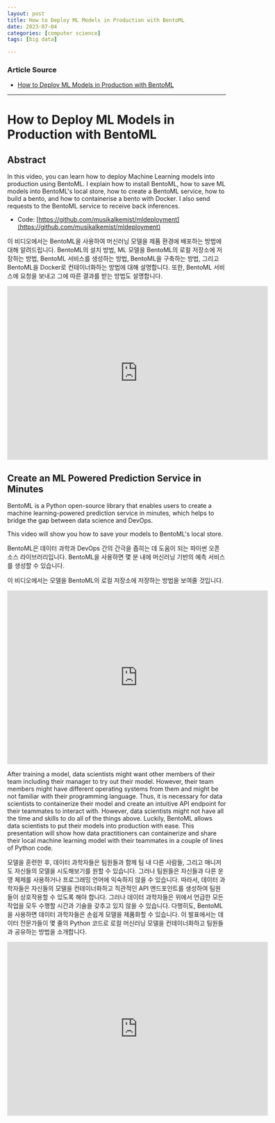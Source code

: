 ```yaml
---
layout: post
title: How to Deploy ML Models in Production with BentoML  
date: 2023-07-04
categories: [computer science]
tags: [big data]

---
```


### Article Source

* [How to Deploy ML Models in Production with BentoML](https://www.youtube.com/watch?v=HHkmfI_yncc)


---

# How to Deploy ML Models in Production with BentoML

## Abstract

In this video, you can learn how to deploy Machine Learning models into production using BentoML. I explain how to install BentoML, how to save ML models into BentoML's local store, how to create a BentoML service, how to build a bento, and how to containerise a bento with Docker. I also send requests to the BentoML service to receive back inferences. 

* Code: [https://github.com/musikalkemist/mldeployment](https://github.com/musikalkemist/mldeployment)


이 비디오에서는 BentoML을 사용하여 머신러닝 모델을 제품 환경에 배포하는 방법에 대해 알려드립니다. BentoML의 설치 방법, ML 모델을 BentoML의 로컬 저장소에 저장하는 방법, BentoML 서비스를 생성하는 방법, BentoML을 구축하는 방법, 그리고 BentoML을 Docker로 컨테이너화하는 방법에 대해 설명합니다. 또한, BentoML 서비스에 요청을 보내고 그에 따른 결과를 받는 방법도 설명합니다.

<iframe width="600" height="400" src="https://www.youtube.com/embed/HHkmfI_yncc" title="YouTube video player" frameborder="0" allow="accelerometer; autoplay; clipboard-write; encrypted-media; gyroscope; picture-in-picture; web-share" allowfullscreen></iframe>



## Create an ML Powered Prediction Service in Minutes

BentoML is a Python open-source library that enables users to create a machine learning-powered prediction service in minutes, which helps to bridge the gap between data science and DevOps.

This video will show you how to save your models to BentoML's local store. 

BentoML은 데이터 과학과 DevOps 간의 간극을 좁히는 데 도움이 되는 파이썬 오픈 소스 라이브러리입니다. BentoML을 사용하면 몇 분 내에 머신러닝 기반의 예측 서비스를 생성할 수 있습니다.

이 비디오에서는 모델을 BentoML의 로컬 저장소에 저장하는 방법을 보여줄 것입니다.

<iframe width="600" height="400" src="https://www.youtube.com/embed/OCmwJe1klnA" title="YouTube video player" frameborder="0" allow="accelerometer; autoplay; clipboard-write; encrypted-media; gyroscope; picture-in-picture; web-share" allowfullscreen></iframe>


After training a model, data scientists might want other members of their team including their manager to try out their model. However, their team members might have different operating systems from them and might be not familiar with their programming language. Thus, it is necessary for data scientists to containerize their model and create an intuitive API endpoint for their teammates to interact with. However, data scientists might not have all the time and skills to do all of the things above. Luckily, BentoML allows data scientists to put their models into production with ease. This presentation will show how data practitioners can containerize and share their local machine learning model with their teammates in a couple of lines of Python code.

모델을 훈련한 후, 데이터 과학자들은 팀원들과 함께 팀 내 다른 사람들, 그리고 매니저도 자신들의 모델을 시도해보기를 원할 수 있습니다. 그러나 팀원들은 자신들과 다른 운영 체제를 사용하거나 프로그래밍 언어에 익숙하지 않을 수 있습니다. 따라서, 데이터 과학자들은 자신들의 모델을 컨테이너화하고 직관적인 API 엔드포인트를 생성하여 팀원들이 상호작용할 수 있도록 해야 합니다. 그러나 데이터 과학자들은 위에서 언급한 모든 작업을 모두 수행할 시간과 기술을 갖추고 있지 않을 수 있습니다. 다행히도, BentoML을 사용하면 데이터 과학자들은 손쉽게 모델을 제품화할 수 있습니다. 이 발표에서는 데이터 전문가들이 몇 줄의 Python 코드로 로컬 머신러닝 모델을 컨테이너화하고 팀원들과 공유하는 방법을 소개합니다.


<iframe width="600" height="400" src="https://www.youtube.com/embed/t9VsqhYZ7a4" title="YouTube video player" frameborder="0" allow="accelerometer; autoplay; clipboard-write; encrypted-media; gyroscope; picture-in-picture; web-share" allowfullscreen></iframe>
